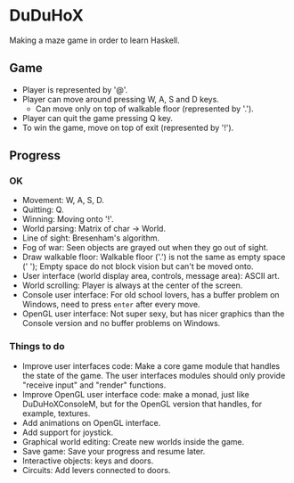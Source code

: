 DuDuHoX
=======

Making a maze game in order to learn Haskell.

## Game ##

- Player is represented by '@'.
- Player can move around pressing W, A, S and D keys.
  - Can move only on top of walkable floor (represented by '.').
- Player can quit the game pressing Q key.
- To win the game, move on top of exit (represented by '!').

## Progress ##

### OK ###
- Movement: W, A, S, D.
- Quitting: Q.
- Winning: Moving onto '!'.
- World parsing: Matrix of char -> World.
- Line of sight: Bresenham's algorithm.
- Fog of war: Seen objects are grayed out when they go out of sight.
- Draw walkable floor: Walkable floor ('.') is not the same as empty space (' '); Empty space do not block vision but can't be moved onto.
- User interface (world display area, controls, message area): ASCII art.
- World scrolling: Player is always at the center of the screen.
- Console user interface: For old school lovers, has a buffer problem on Windows, need to press `enter` after every move.
- OpenGL user interface: Not super sexy, but has nicer graphics than the Console version and no buffer problems on Windows.

### Things to do ###
- Improve user interfaces code: Make a core game module that handles the state of the game. The user interfaces modules should only provide "receive input" and "render" functions.
- Improve OpenGL user interface code: make a monad, just like DuDuHoXConsoleM, but for the OpenGL version that handles, for example, textures.
- Add animations on OpenGL interface.
- Add support for joystick.
- Graphical world editing: Create new worlds inside the game.
- Save game: Save your progress and resume later.
- Interactive objects: keys and doors.
- Circuits: Add levers connected to doors.
